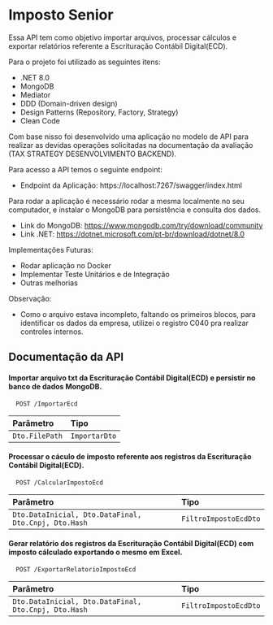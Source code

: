 
# Imposto Senior

Essa API tem como objetivo importar arquivos, processar cálculos e exportar relatórios referente a Escrituração Contábil Digital(ECD).

Para o projeto foi utilizado as seguintes itens:

- .NET 8.0
- MongoDB
- Mediator
- DDD (Domain-driven design)
- Design Patterns (Repository, Factory, Strategy)
- Clean Code

Com base nisso foi desenvolvido uma aplicação no modelo de API para realizar as devidas operações solicitadas na documentação da avaliação (TAX STRATEGY DESENVOLVIMENTO BACKEND).

Para acesso a API temos o seguinte endpoint:

- Endpoint da Aplicação: https://localhost:7267/swagger/index.html

Para rodar a aplicação é necessário rodar a mesma localmente no seu computador, e instalar o MongoDB para persistência e consulta dos dados.

- Link do MongoDB: https://www.mongodb.com/try/download/community
- Link .NET: https://dotnet.microsoft.com/pt-br/download/dotnet/8.0

Implementações Futuras:
- Rodar aplicação no Docker
- Implementar Teste Unitários e de Integração
- Outras melhorias

Observação:
- Como o arquivo estava incompleto, faltando os primeiros blocos, para identificar os dados da empresa, utilizei o registro C040 pra realizar controles internos.
## Documentação da API

#### Importar arquivo txt da Escrituração Contábil Digital(ECD) e persistir no banco de dados MongoDB.

```https
  POST /ImportarEcd
```

| Parâmetro   | Tipo       |
| :---------- | :--------- |
| `Dto.FilePath` | `ImportarDto`|

#### Processar o cáculo de imposto referente aos registros da Escrituração Contábil Digital(ECD).

```https
  POST /CalcularImpostoEcd
```

| Parâmetro   | Tipo       |
| :---------- | :--------- |
| `Dto.DataInicial, Dto.DataFinal, Dto.Cnpj, Dto.Hash` | `FiltroImpostoEcdDto` |

#### Gerar relatório dos registros da Escrituração Contábil Digital(ECD) com imposto cálculado exportando o mesmo em Excel.

```https
  POST /ExportarRelatorioImpostoEcd
```

| Parâmetro   | Tipo       |
| :---------- | :--------- |
| `Dto.DataInicial, Dto.DataFinal, Dto.Cnpj, Dto.Hash` | `FiltroImpostoEcdDto` |
